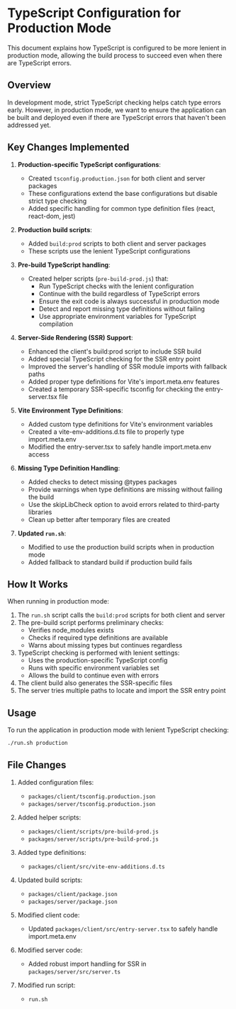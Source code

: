 # TypeScript Configuration for Production Mode

This document explains how TypeScript is configured to be more lenient in production mode, allowing the build process to succeed even when there are TypeScript errors.

## Overview

In development mode, strict TypeScript checking helps catch type errors early. However, in production mode, we want to ensure the application can be built and deployed even if there are TypeScript errors that haven't been addressed yet.

## Key Changes Implemented

1. **Production-specific TypeScript configurations**:
   - Created `tsconfig.production.json` for both client and server packages
   - These configurations extend the base configurations but disable strict type checking
   - Added specific handling for common type definition files (react, react-dom, jest)

2. **Production build scripts**:
   - Added `build:prod` scripts to both client and server packages
   - These scripts use the lenient TypeScript configurations

3. **Pre-build TypeScript handling**:
   - Created helper scripts (`pre-build-prod.js`) that:
     - Run TypeScript checks with the lenient configuration
     - Continue with the build regardless of TypeScript errors
     - Ensure the exit code is always successful in production mode
     - Detect and report missing type definitions without failing
     - Use appropriate environment variables for TypeScript compilation

4. **Server-Side Rendering (SSR) Support**:
   - Enhanced the client's build:prod script to include SSR build
   - Added special TypeScript checking for the SSR entry point
   - Improved the server's handling of SSR module imports with fallback paths
   - Added proper type definitions for Vite's import.meta.env features
   - Created a temporary SSR-specific tsconfig for checking the entry-server.tsx file

5. **Vite Environment Type Definitions**:
   - Added custom type definitions for Vite's environment variables
   - Created a vite-env-additions.d.ts file to properly type import.meta.env
   - Modified the entry-server.tsx to safely handle import.meta.env access

6. **Missing Type Definition Handling**:
   - Added checks to detect missing @types packages
   - Provide warnings when type definitions are missing without failing the build
   - Use the skipLibCheck option to avoid errors related to third-party libraries
   - Clean up better after temporary files are created

7. **Updated `run.sh`**:
   - Modified to use the production build scripts when in production mode
   - Added fallback to standard build if production build fails

## How It Works

When running in production mode:

1. The `run.sh` script calls the `build:prod` scripts for both client and server
2. The pre-build script performs preliminary checks:
   - Verifies node_modules exists
   - Checks if required type definitions are available
   - Warns about missing types but continues regardless
3. TypeScript checking is performed with lenient settings:
   - Uses the production-specific TypeScript config
   - Runs with specific environment variables set
   - Allows the build to continue even with errors
4. The client build also generates the SSR-specific files
5. The server tries multiple paths to locate and import the SSR entry point

## Usage

To run the application in production mode with lenient TypeScript checking:

```bash
./run.sh production
```

## File Changes

1. Added configuration files:
   - `packages/client/tsconfig.production.json`
   - `packages/server/tsconfig.production.json`

2. Added helper scripts:
   - `packages/client/scripts/pre-build-prod.js`
   - `packages/server/scripts/pre-build-prod.js`

3. Added type definitions:
   - `packages/client/src/vite-env-additions.d.ts`

4. Updated build scripts:
   - `packages/client/package.json`
   - `packages/server/package.json`

5. Modified client code:
   - Updated `packages/client/src/entry-server.tsx` to safely handle import.meta.env

6. Modified server code:
   - Added robust import handling for SSR in `packages/server/src/server.ts`

7. Modified run script:
   - `run.sh` 